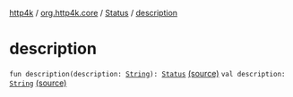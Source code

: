 [http4k](../../index.md) / [org.http4k.core](../index.md) / [Status](index.md) / [description](./description.md)

# description

`fun description(description: `[`String`](https://kotlinlang.org/api/latest/jvm/stdlib/kotlin/-string/index.html)`): `[`Status`](index.md) [(source)](https://github.com/http4k/http4k/blob/master/http4k-core/src/main/kotlin/org/http4k/core/Status.kt#L70)
`val description: `[`String`](https://kotlinlang.org/api/latest/jvm/stdlib/kotlin/-string/index.html) [(source)](https://github.com/http4k/http4k/blob/master/http4k-core/src/main/kotlin/org/http4k/core/Status.kt#L3)